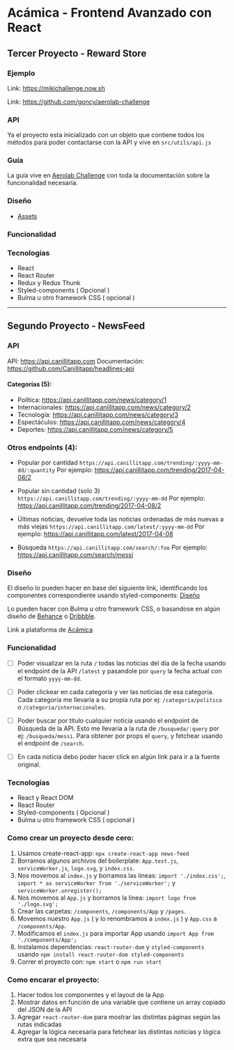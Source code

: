 # Acámica - Frontend Avanzado con React

## Tercer Proyecto - Reward Store

### Ejemplo

Link: https://mikichallenge.now.sh

Link: https://github.com/goncy/aerolab-challenge

### API

Ya el proyecto esta inicializado con un objeto que contiene todos los métodos para poder contactarse con la API y vive en `src/utils/api.js`

### Guía

La guía vive en [Aerolab Challenge](https://aerolab.co/coding-challenge-instructions) con toda la documentación sobre la funcionalidad necesaria.

### Diseño

- [Assets](https://cdn2.hubspot.net/hubfs/3023218/Coding%20Challenge/coding-challenge.zip)

### Funcionalidad

### Tecnologías

- React
- React Router
- Redux y Redux Thunk
- Styled-components ( Opcional )
- Bulma u otro framework CSS ( opcional )

---

## Segundo Proyecto - NewsFeed

### API

API: https://api.canillitapp.com
Documentación: https://github.com/Canillitapp/headlines-api

#### Categorías (5):

- Política: https://api.canillitapp.com/news/category/1
- Internacionales: https://api.canillitapp.com/news/category/2
- Tecnología: https://api.canillitapp.com/news/category/3
- Espectáculos: https://api.canillitapp.com/news/category/4
- Deportes: https://api.canillitapp.com/news/category/5

### Otros endpoints (4):

- Popular por cantidad `https://api.canillitapp.com/trending/:yyyy-mm-dd/:quantity`
  Por ejemplo: https://api.canillitapp.com/trending/2017-04-08/2

- Popular sin cantidad (solo 3) `https://api.canillitapp.com/trending/:yyyy-mm-dd`
  Por ejemplo: https://api.canillitapp.com/trending/2017-04-08/2

- Últimas noticias, devuelve toda las noticias ordenadas de más nuevas a más viejas `https://api.canillitapp.com/latest/:yyyy-mm-dd`
  Por ejemplo: https://api.canillitapp.com/latest/2017-04-08

- Búsqueda `https://api.canillitapp.com/search/:foo`
  Por ejemplo: https://api.canillitapp.com/search/messi

### Diseño

El diseño lo pueden hacer en base del siguiente link, identificando los componentes correspondiente usando styled-components: [Diseño](https://s3.amazonaws.com/resources.acamica.com/contenidos/react/news-room/components.pdf)

Lo pueden hacer con Bulma u otro framework CSS, o basandose en algún diseño de [Behance](https://www.behance.net) o [Dribbble](https://dribbble.com).

Link a plataforma de [Acámica](https://www.acamica.com/cursos/506)

### Funcionalidad

- [ ] Poder visualizar en la ruta `/` todas las noticias del día de la fecha usando el endpoint de la API `/latest` y pasandole por `query` la fecha actual con el formato `yyyy-mm-dd`.

* [ ] Poder clickear en cada categoría y ver las noticias de esa categoría.
      Cada categoría me llevaría a su propia ruta por ej: `/categoria/politica` o `/categoria/internacionales`.

- [ ] Poder buscar por título cualquier noticia usando el endpoint de Búsqueda de la API.
      Esto me llevaría a la ruta de `/busqueda/:query` por ej: `/busqueda/messi`.
      Para obtener por props el `query`, y fetchear usando el endpoint de `/search`.

* [ ] En cada noticia debo poder hacer click en algún link para ir a la fuente original.

### Tecnologías

- React y React DOM
- React Router
- Styled-components ( Opcional )
- Bulma u otro framework CSS ( opcional )

### Como crear un proyecto desde cero:

1. Usamos create-react-app: `npx create-react-app news-feed`
2. Borramos algunos archivos del boilerplate: `App.test.js`, `serviceWorker.js`, `logo.svg`, y `index.css`.
3. Nos movemos al `index.js` y borramos las lineas: `import './index.css';`, `import * as serviceWorker from './serviceWorker';` y `serviceWorker.unregister();`
4. Nos movemos al `App.js` y borramos la linea: `import logo from './logo.svg';`
5. Crear las carpetas: `/components`, `/components/App` y `/pages`.
6. Movemos nuestro `App.js` ( y lo renombramos a `index.js` ) y `App.css` a `/components/App`.
7. Modificamos el `index.js` para importar App usando `import App from './components/App';`
8. Instalamos dependencias: `react-router-dom` y `styled-components` usando `npm install react-router-dom styled-components`
9. Correr el proyecto con: `npm start` o `npm run start`

### Como encarar el proyecto:

1. Hacer todos los componentes y el layout de la App
2. Mostrar datos en función de una variable que contiene un array copiado del JSON de la API
3. Agregar `react-router-dom` para mostrar las distintas páginas según las rutas indicadas
4. Agregar la lógica necesaria para fetchear las distintas noticias y lógica extra que sea necesaria
